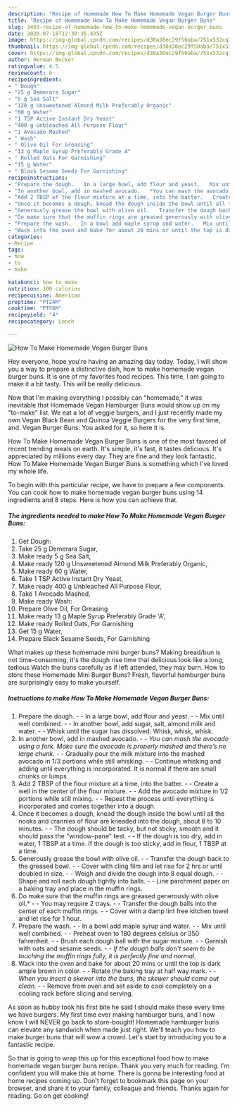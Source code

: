 ```yaml
---
description: "Recipe of Homemade How To Make Homemade Vegan Burger Buns"
title: "Recipe of Homemade How To Make Homemade Vegan Burger Buns"
slug: 3403-recipe-of-homemade-how-to-make-homemade-vegan-burger-buns
date: 2020-07-18T12:30:35.435Z
image: https://img-global.cpcdn.com/recipes/d30a30ec29f50aba/751x532cq70/how-to-make-homemade-vegan-burger-buns-recipe-main-photo.jpg
thumbnail: https://img-global.cpcdn.com/recipes/d30a30ec29f50aba/751x532cq70/how-to-make-homemade-vegan-burger-buns-recipe-main-photo.jpg
cover: https://img-global.cpcdn.com/recipes/d30a30ec29f50aba/751x532cq70/how-to-make-homemade-vegan-burger-buns-recipe-main-photo.jpg
author: Herman Becker
ratingvalue: 4.5
reviewcount: 6
recipeingredient:
- " Dough"
- "25 g Demerara Sugar"
- "5 g Sea Salt"
- "120 g Unsweetened Almond Milk Preferably Organic"
- "60 g Water"
- "1 TSP Active Instant Dry Yeast"
- "400 g Unbleached All Purpose Flour"
- "1 Avocado Mashed"
- " Wash"
- " Olive Oil For Greasing"
- "13 g Maple Syrup Preferably Grade A"
- " Rolled Oats For Garnishing"
- "15 g Water"
- " Black Sesame Seeds For Garnishing"
recipeinstructions:
- "Prepare the dough.   In a large bowl, add flour and yeast.   Mix until well combined.   In another bowl, add sugar, salt, almond milk and water.   Whisk until the sugar has dissolved. Whisk, whisk, whisk."
- "In another bowl, add in mashed avocado.   *You can mash the avocado using a fork. Make sure the avocado is properly mashed and there’s no large chunk.*   Gradually pour the milk mixture into the mashed avocado in 1/3 portions while still whisking.   Continue whisking and adding until everything is incorporated. It is normal if there are small chunks or lumps."
- "Add 2 TBSP of the flour mixture at a time, into the batter.   Create a well in the center of the flour mixture.  Add the avocado mixture in 1/2 portions while still mixing.  Repeat the process until everything is incorporated and comes together into a dough."
- "Once it becomes a dough, knead the dough inside the bowl until all the nooks and crannies of flour are kneaded into the dough, about 8 to 10 minutes.   The dough should be tacky, but not sticky, smooth and it should pass the &#34;window-pane&#34; test.   If the dough is too dry, add in water, 1 TBSP at a time. If the dough is too sticky, add in flour, 1 TBSP at a time."
- "Generously grease the bowl with olive oil.   Transfer the dough back to the greased bowl.   Cover with cling film and let rise for 2 hrs or until doubled in size.   Weigh and divide the dough into 8 equal dough.  Shape and roll each dough tightly into balls.  Line parchment paper on a baking tray and place in the muffin rings."
- "Do make sure that the muffin rings are greased generously with olive oil.*  You may require 2 trays.  Transfer the dough balls into the center of each muffin rings.  Cover with a damp lint free kitchen towel and let rise for 1 hour."
- "Prepare the wash.   In a bowl add maple syrup and water.   Mix until well combined.  Preheat oven to 180 degrees celsius or 350 fahrenheit.   Brush each dough ball with the sugar mixture.  Garnish with oats and sesame seeds.   *If the dough balls don&#39;t seem to be touching the muffin rings fully, it is perfectly fine and normal.*"
- "Wack into the oven and bake for about 20 mins or until the top is dark ample brown in color.   Rotate the baking tray at half way mark.   *When you insert a skewer into the buns, the skewer should come out clean.*   Remove from oven and set aside to cool completely on a cooling rack before slicing and serving."
categories:
- Recipe
tags:
- how
- to
- make

katakunci: how to make 
nutrition: 100 calories
recipecuisine: American
preptime: "PT24M"
cooktime: "PT56M"
recipeyield: "4"
recipecategory: Lunch

---
```



![How To Make Homemade Vegan Burger Buns](https://img-global.cpcdn.com/recipes/d30a30ec29f50aba/751x532cq70/how-to-make-homemade-vegan-burger-buns-recipe-main-photo.jpg)

Hey everyone, hope you're having an amazing day today. Today, I will show you a way to prepare a distinctive dish, how to make homemade vegan burger buns. It is one of my favorites food recipes. This time, I am going to make it a bit tasty. This will be really delicious.

Now that I&#39;m making everything I possibly can &#34;homemade,&#34; it was inevitable that Homemade Vegan Hamburger Buns would show up on my &#34;to-make&#34; list. We eat a lot of veggie burgers, and I just recently made my own Vegan Black Bean and Quinoa Veggie Burgers for the very first time, and. Vegan Burger Buns: You asked for it, so here it is.

How To Make Homemade Vegan Burger Buns is one of the most favored of recent trending meals on earth. It's simple, it's fast, it tastes delicious. It's appreciated by millions every day. They are fine and they look fantastic. How To Make Homemade Vegan Burger Buns is something which I've loved my whole life.


To begin with this particular recipe, we have to prepare a few components. You can cook how to make homemade vegan burger buns using 14 ingredients and 8 steps. Here is how you can achieve that.

<!--inarticleads1-->

##### The ingredients needed to make How To Make Homemade Vegan Burger Buns:

1. Get  Dough:
1. Take 25 g Demerara Sugar,
1. Make ready 5 g Sea Salt,
1. Make ready 120 g Unsweetened Almond Milk Preferably Organic,
1. Make ready 60 g Water,
1. Take 1 TSP Active Instant Dry Yeast,
1. Make ready 400 g Unbleached All Purpose Flour,
1. Take 1 Avocado Mashed,
1. Make ready  Wash:
1. Prepare  Olive Oil, For Greasing
1. Make ready 13 g Maple Syrup Preferably Grade &#39;A&#39;,
1. Make ready  Rolled Oats, For Garnishing
1. Get 15 g Water,
1. Prepare  Black Sesame Seeds, For Garnishing


What makes up these homemade mini burger buns? Making bread/bun is not time-consuming, it&#39;s the dough rise time that delicious look like a long, tedious Watch the buns carefully as if left attended, they may burn. How to store these Homemade Mini Burger Buns? Fresh, flavorful hamburger buns are surprisingly easy to make yourself. 

<!--inarticleads2-->

##### Instructions to make How To Make Homemade Vegan Burger Buns:

1. Prepare the dough.  -  - In a large bowl, add flour and yeast.  -  - Mix until well combined.  -  - In another bowl, add sugar, salt, almond milk and water.  -  - Whisk until the sugar has dissolved. Whisk, whisk, whisk.
1. In another bowl, add in mashed avocado.  -  - *You can mash the avocado using a fork. Make sure the avocado is properly mashed and there’s no large chunk.*  -  - Gradually pour the milk mixture into the mashed avocado in 1/3 portions while still whisking.  -  - Continue whisking and adding until everything is incorporated. It is normal if there are small chunks or lumps.
1. Add 2 TBSP of the flour mixture at a time, into the batter.  -  - Create a well in the center of the flour mixture. -  - Add the avocado mixture in 1/2 portions while still mixing. -  - Repeat the process until everything is incorporated and comes together into a dough.
1. Once it becomes a dough, knead the dough inside the bowl until all the nooks and crannies of flour are kneaded into the dough, about 8 to 10 minutes.  -  - The dough should be tacky, but not sticky, smooth and it should pass the &#34;window-pane&#34; test.  -  - If the dough is too dry, add in water, 1 TBSP at a time. If the dough is too sticky, add in flour, 1 TBSP at a time.
1. Generously grease the bowl with olive oil.  -  - Transfer the dough back to the greased bowl.  -  - Cover with cling film and let rise for 2 hrs or until doubled in size.  -  - Weigh and divide the dough into 8 equal dough. -  - Shape and roll each dough tightly into balls. -  - Line parchment paper on a baking tray and place in the muffin rings.
1. Do make sure that the muffin rings are greased generously with olive oil.* -  - You may require 2 trays. -  - Transfer the dough balls into the center of each muffin rings. -  - Cover with a damp lint free kitchen towel and let rise for 1 hour.
1. Prepare the wash.  -  - In a bowl add maple syrup and water.  -  - Mix until well combined. -  - Preheat oven to 180 degrees celsius or 350 fahrenheit.  -  - Brush each dough ball with the sugar mixture. -  - Garnish with oats and sesame seeds.  -  - *If the dough balls don&#39;t seem to be touching the muffin rings fully, it is perfectly fine and normal.*
1. Wack into the oven and bake for about 20 mins or until the top is dark ample brown in color.  -  - Rotate the baking tray at half way mark.  -  - *When you insert a skewer into the buns, the skewer should come out clean.*  -  - Remove from oven and set aside to cool completely on a cooling rack before slicing and serving.


As soon as hubby took his first bite he said I should make these every time we have burgers. My first time ever making hamburger buns, and I now know I will NEVER go back to store-bought! Homemade hamburger buns can elevate any sandwich when made just right. We&#39;ll teach you how to make burger buns that will wow a crowd. Let&#39;s start by introducing you to a fantastic recipe. 

So that is going to wrap this up for this exceptional food how to make homemade vegan burger buns recipe. Thank you very much for reading. I'm confident you will make this at home. There is gonna be interesting food at home recipes coming up. Don't forget to bookmark this page on your browser, and share it to your family, colleague and friends. Thanks again for reading. Go on get cooking!
